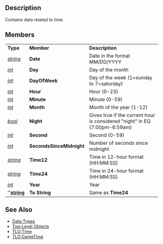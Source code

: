## Description

Contains data related to time

## Members

|                                            |                          |                                                                            |
|--------------------------------------------|--------------------------|----------------------------------------------------------------------------|
| **Type**                                   | **Member**               | **Description**                                                            |
| *[string](datatype-string.md)*     | **Date**                 | Date in the format MM/DD/YYYY                                              |
| *[int](datatype-int.md)*           | **Day**                  | Day of the month                                                           |
| *[int](datatype-int.md)*           | **DayOfWeek**            | Day of the week (1=sunday to 7=saturday)                                   |
| *[int](datatype-int.md)*           | **Hour**                 | Hour (0-23)                                                                |
| *[int](datatype-int.md)*           | **Minute**               | Minute (0-59)                                                              |
| *[int](datatype-int.md)*           | **Month**                | Month of the year (1-12)                                                   |
| *[bool](datatype-bool.md)*         | **Night**                | Gives true if the current hour is considered "night" in EQ (7:00pm-6:59am) |
| *[int](datatype-int.md)*           | **Second**               | Second (0-59)                                                              |
| *[int](datatype-int.md)*           | **SecondsSinceMidnight** | Number of seconds since midnight                                           |
| *[string](datatype-string.md)*     | **Time12**               | Time in 12-hour format (HH:MM:SS)                                          |
| *[string](datatype-string.md)*     | **Time24**               | Time in 24-hour format (HH:MM:SS)                                          |
| *[int](datatype-int.md)*           | **Year**                 | Year                                                                       |
| '**'[string](datatype-string.md)** | **To String**            | Same as **Time24**                                                         |

## See Also

-   [Data Types](data-types.md)
-   [Top-Level Objects](../top-level-objects/top-level-objects.md)
-   [TLO:Time](../top-level-objects/tlo-time.md)
-   [TLO:GameTime](../top-level-objects/tlo-gametime.md)


